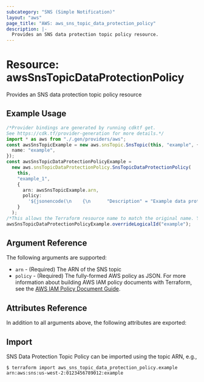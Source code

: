 ```yaml
---
subcategory: "SNS (Simple Notification)"
layout: "aws"
page_title: "AWS: aws_sns_topic_data_protection_policy"
description: |-
  Provides an SNS data protection topic policy resource.
---
```


# Resource: awsSnsTopicDataProtectionPolicy

Provides an SNS data protection topic policy resource

## Example Usage

```typescript
/*Provider bindings are generated by running cdktf get.
See https://cdk.tf/provider-generation for more details.*/
import * as aws from "./.gen/providers/aws";
const awsSnsTopicExample = new aws.snsTopic.SnsTopic(this, "example", {
  name: "example",
});
const awsSnsTopicDataProtectionPolicyExample =
  new aws.snsTopicDataProtectionPolicy.SnsTopicDataProtectionPolicy(
    this,
    "example_1",
    {
      arn: awsSnsTopicExample.arn,
      policy:
        '${jsonencode(\n    {\n      "Description" = "Example data protection policy"\n      "Name"        = "__example_data_protection_policy"\n      "Statement" = [\n        {\n          "DataDirection" = "Inbound"\n          "DataIdentifier" = [\n            "arn:aws:dataprotection::aws:data-identifier/EmailAddress",\n          ]\n          "Operation" = {\n            "Deny" = {}\n          }\n          "Principal" = [\n            "*",\n          ]\n          "Sid" = "__deny_statement_11ba9d96"\n        },\n      ]\n      "Version" = "2021-06-01"\n    }\n  )}',
    }
  );
/*This allows the Terraform resource name to match the original name. You can remove the call if you don't need them to match.*/
awsSnsTopicDataProtectionPolicyExample.overrideLogicalId("example");

```

## Argument Reference

The following arguments are supported:

* `arn` - (Required) The ARN of the SNS topic
* `policy` - (Required) The fully-formed AWS policy as JSON. For more information about building AWS IAM policy documents with Terraform, see the [AWS IAM Policy Document Guide](https://learn.hashicorp.com/terraform/aws/iam-policy).

## Attributes Reference

In addition to all arguments above, the following attributes are exported:

## Import

SNS Data Protection Topic Policy can be imported using the topic ARN, e.g.,

```console
$ terraform import aws_sns_topic_data_protection_policy.example arn:aws:sns:us-west-2:0123456789012:example
```
